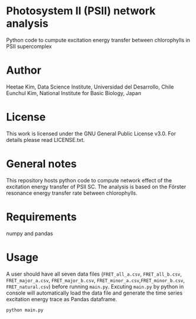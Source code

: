 # Photosystem II (PSII) network analysis
Python code to cumpute excitation energy transfer between chlorophylls in PSII supercomplex

# Author
Heetae Kim, Data Science Institute, Universidad del Desarrollo, Chile
Eunchul Kim, National Institute for Basic Biology, Japan

# License
This work is licensed under the GNU General Public License v3.0. For details please read LICENSE.txt.

# General notes
This repository hosts python code to compute network effect of the excitation energy transfer of PSII SC.
The analysis is based on the Förster resonance energy transfer rate between chlorophylls.

# Requirements
numpy and pandas

# Usage
A user should have all seven data files (`FRET_all_a.csv`, `FRET_all_b.csv`, `FRET_major_a.csv`, `FRET_major_b.csv`, `FRET_minor_a.csv`,`FRET_minor_b.csv`, `FRET_natural.csv`) before running `main.py`.
Excuting `main.py` by python in console will automatically load the data file and generate the time series excitation energy trace as Pandas dataframe.
```bash
python main.py
```
